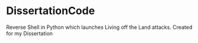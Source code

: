 # DissertationCode
Reverse Shell in Python which launches Living off the Land attacks. Created for my Dissertation
